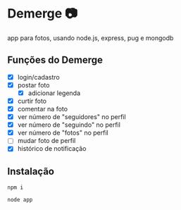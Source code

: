 # Demerge :camera:
app para fotos, usando node.js, express, pug e mongodb

## Funções do Demerge

- [x] login/cadastro
- [x] postar foto
  - [x] adicionar legenda
- [x] curtir foto
- [x] comentar na foto
- [x] ver número de "seguidores" no perfil
- [x] ver número de "seguindo" no perfil
- [x] ver número de "fotos" no perfil
- [ ] mudar foto de perfil
- [x] histórico de notificação

## Instalação
```
npm i
```
```
node app
```
